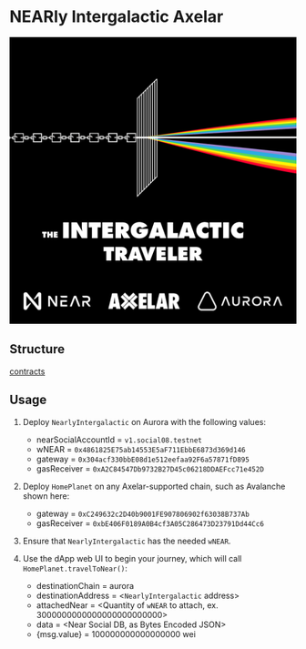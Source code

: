 # NEARly Intergalactic Axelar

<div align="center">
  <img src ="https://github.com/AdnanSlef/Nearly-Intergalactic-Axelar/blob/d730afbc78915e5a11d82b7aa44b625c7e8068fd/IT_Logo1.png">
</div>

## Structure

[contracts]()

## Usage

1. Deploy `NearlyIntergalactic` on Aurora with the following values:  
    * nearSocialAccountId = `v1.social08.testnet`  
    * wNEAR = `0x4861825E75ab14553E5aF711EbbE6873d369d146`  
    * gateway = `0x304acf330bbE08d1e512eefaa92F6a57871fD895`  
    * gasReceiver = `0xA2C84547Db9732B27D45c06218DDAEFcc71e452D`  

2. Deploy `HomePlanet` on any Axelar-supported chain, such as Avalanche shown here:  
    * gateway = `0xC249632c2D40b9001FE907806902f63038B737Ab`  
    * gasReceiver = `0xbE406F0189A0B4cf3A05C286473D23791Dd44Cc6`  

3. Ensure that `NearlyIntergalactic` has the needed `wNEAR`.

4. Use the dApp web UI to begin your journey, which will call `HomePlanet.travelToNear()`:  
    * destinationChain = aurora  
    * destinationAddress = <`NearlyIntergalactic` address>  
    * attachedNear = <Quantity of `wNEAR` to attach, ex. 3000000000000000000000000>  
    * data = <Near Social DB, as Bytes Encoded JSON>  
    * {msg.value} = 100000000000000000 wei  
